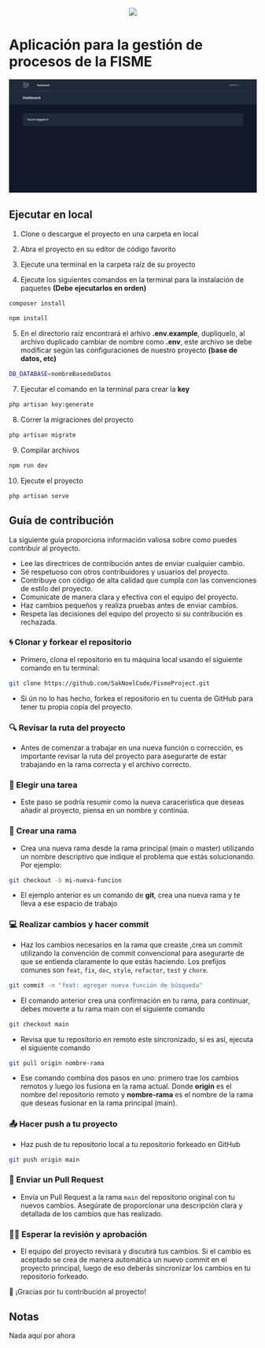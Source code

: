 <p align="center"><a href="https://laravel.com" target="_blank"><img src="https://raw.githubusercontent.com/laravel/art/master/logo-lockup/5%20SVG/2%20CMYK/1%20Full%20Color/laravel-logolockup-cmyk-red.svg" width="400"></a></p>

# Aplicación para la gestión de procesos de la FISME
![Img](https://github.com/SakNoelCode/Imagenes_Proyectos/blob/master/homeProject.png)


## Ejecutar en local
1. Clone o descargue el proyecto en una carpeta en local 

1. Abra el proyecto en su editor de código favorito

1. Ejecute una terminal en la carpeta raíz de su proyecto

1. Ejecute los siguientes comandos en la terminal para la instalación de paquetes **(Debe ejecutarlos en orden)**
```bash
composer install
```
```bash
npm install
```

5. En el directorio raíz encontrará el arhivo **.env.example**, dupliquelo, al archivo duplicado cambiar de nombre como **.env**, este archivo se debe modificar según las configuraciones de nuestro proyecto **(base de datos, etc)**
```bash
DB_DATABASE=nombreBasedeDatos
```

7. Ejecutar el comando en la terminal para crear la **key**
```bash
php artisan key:generate 
```

8. Correr la migraciones del proyecto
```bash
php artisan migrate
```

9. Compilar archivos
```bash
npm run dev
```

10. Ejecute el proyecto
```bash
php artisan serve
```

## Guía de contribución
La siguiente guía proporciona información valiosa sobre como puedes contribuir al proyecto.
- Lee las directrices de contribución antes de enviar cualquier cambio.
- Sé respetuoso con otros contribuidores y usuarios del proyecto.
- Contribuye con código de alta calidad que cumpla con las convenciones de estilo del proyecto.
- Comunícate de manera clara y efectiva con el equipo del proyecto.
- Haz cambios pequeños y realiza pruebas antes de enviar cambios.
- Respeta las decisiones del equipo del proyecto si su contribución es rechazada.

### 🌀 Clonar y forkear el repositorio

- Primero, clona el repositorio en tu máquina local usando el siguiente comando en tu terminal:
```bash
git clone https://github.com/SakNoelCode/FismeProject.git
```

- Si ún no lo has hecho, forkea el repositorio en tu cuenta de GitHub para tener tu propia copia del proyecto.

### 🔍 Revisar la ruta del proyecto

- Antes de comenzar a trabajar en una nueva función o corrección, es importante revisar la ruta del proyecto para asegurarte de estar trabajando en la rama correcta y el archivo correcto.

### 📝 Elegir una tarea

- Este paso se podría resumir como la nueva caracerística que deseas añadir al proyecto, piensa en un nombre y continúa.

### 📂 Crear una rama

- Crea una nueva rama desde la rama principal (main o master) utilizando un nombre descriptivo que indique el problema que estás solucionando. Por ejemplo:
```bash
git checkout -b mi-nueva-funcion
```

- El ejemplo anterior es un comando de **git**, crea una nueva rama y te lleva a ese espacio de trabajo

### 💻 Realizar cambios y hacer commit

- Haz los cambios necesarios en la rama que creaste ,crea un commit utilizando la convención de commit convencional para asegurarte de que se entienda claramente lo que estás haciendo. Los prefijos comunes son `feat`, `fix`, `doc`, `style`, `refactor`, `test` y `chore`.
```bash
git commit -m "feat: agregar nueva función de búsqueda"
```

- El comando anterior crea una confirmación en tu rama, para continuar, debes moverte a tu rama main con el siguiente comando
```bash
git checkout main
```

- Revisa que tu repositorio en remoto este sincronizado, si es así, ejecuta el siguiente comando
```bash
git pull origin nombre-rama
```

- Ese comando combina dos pasos en uno: primero trae los cambios remotos y luego los fusiona en la rama actual.  Donde **origin** es el nombre del repositorio remoto y **nombre-rama** es el nombre de la rama que deseas fusionar en la rama principal (main).

### 📤 Hacer push a tu proyecto

- Haz push de tu repositorio local a tu repositorio forkeado en GitHub

```bash
git push origin main
```

### 🤝 Enviar un Pull Request

- Envía un Pull Request a la rama `main` del repositorio original con tu nuevos cambios. Asegúrate de proporcionar una descripción clara y detallada de los cambios que has realizado.

### 🕵️‍♂️ Esperar la revisión y aprobación

- El equipo del proyecto revisará y discutirá tus cambios. Si el cambio es aceptado se crea de manera automática un nuevo commit en el proyecto principal, luego de eso deberás sincronizar los cambios en tu repositorio forkeado.

🎉 ¡Gracias por tu contribución al proyecto!


## Notas
Nada aquí por ahora
